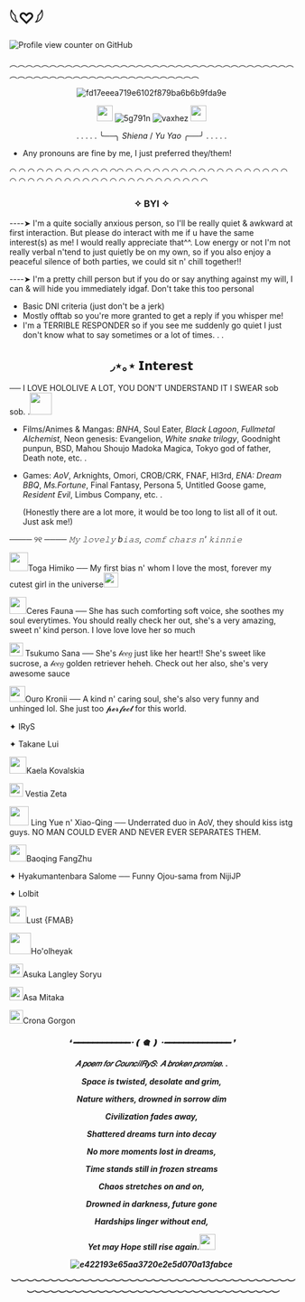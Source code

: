 #  𓆩♡𓆪 
![Profile view counter on GitHub](https://komarev.com/ghpvc/?username=Monarchtry&color=5f1212&style=plastic&label=Resident)

︵︵︵︵︵︵︵︵︵︵︵︵︵︵︵︵︵︵︵︵︵︵︵︵︵︵︵︵︵︵︵︵︵︵︵︵︵︵︵︵︵︵︵︵︵︵︵︵︵︵︵︵︵︵︵︵︵︵︵︵
<div align="center">

 ![fd17eeea719e6102f879ba6b6b9fda9e](https://github.com/user-attachments/assets/66f90791-d16f-43e3-ad2e-cf001762019b)

<img src="https://github.com/user-attachments/assets/79c337df-c1e1-4749-89c7-59c874431caa" width="28" height="28"> ![5g791n](https://github.com/user-attachments/assets/b1d72ca2-de5e-4a17-8f8a-ac93b70a5c87) ![vaxhez](https://github.com/user-attachments/assets/3f155d2d-e8d1-48c4-8d6b-78037e5a5764)
<img src="https://github.com/user-attachments/assets/6432ddff-798d-4da7-8d5c-35d43d0a6d33" width="28" height="28"> 

 . . . . . ╰──╮ _Shiena_ / _Yu Yao_ ╭──╯ . . . . .
</div>

 - Any pronouns are fine by me, I just preferred they/them!

 ◠ ◠ ◠ ◠ ◠ ◠ ◠ ◠ ◠ ◠ ◠ ◠◠ ◠ ◠ ◠ ◠ ◠ ◠ ◠ ◠ ◠ ◠ ◠ ◠ ◠ ◠ ◠ ◠ ◠ ◠ ◠ ◠ ◠ ◠ ◠ ◠ ◠ ◠ ◠ ◠ ◠ ◠ ◠ ◠ ◠ ◠ ◠ ◠ ◠ ◠ ◠ ◠  
 <div align="center">

###  ✧ BYI ✧ 
</div>

  ----➤ I'm a quite socially anxious person, so I'll be really quiet & awkward at first interaction. But please do interact with me if u have the same interest(s) as me! I would really appreciate that^^. Low energy or not I'm not really verbal n'tend to just quietly be on my own, so if you also enjoy a peaceful silence of both parties, we could sit n' chill together!!

  ----➤ I'm a pretty chill person but if you do or say anything against my will, I can & will hide you immediately idgaf. Don't take this too personal
  
 - Basic DNI criteria (just don't be a jerk)
 - Mostly offtab so you're more granted to get a reply if you whisper me!
 - I'm a TERRIBLE RESPONDER so if you see me suddenly go quiet I just don't know what to say sometimes or a lot of times. . .
 <div align="center">

##  ◞⋆｡⋆ 𝗜𝗻𝘁𝗲𝗿𝗲𝘀𝘁
</div>

── I LOVE HOLOLIVE A LOT, YOU DON'T UNDERSTAND IT I SWEAR sob sob. .<img src="https://github.com/user-attachments/assets/7a7e90a1-4ff4-4643-93c5-87a86d70d820" width="39" height="39">

 - Films/Animes & Mangas: _BNHA_, Soul Eater, _Black Lagoon_, _Fullmetal Alchemist_, Neon genesis: Evangelion, _White snake trilogy_, Goodnight punpun, BSD, Mahou Shoujo Madoka Magica, Tokyo god of father, Death note, etc. .
 - Games: _AoV_, Arknights, Omori, CROB/CRK, FNAF, HI3rd, _ENA: Dream BBQ_, _Ms.Fortune_, Final Fantasy, Persona 5, Untitled Goose game, _Resident Evil_, Limbus Company, etc. .

   (Honestly there are a lot more, it would be too long to list all of it out. Just ask me!)

──── ୨୧ ──── 
_𝙼𝚢 𝚕𝚘𝚟𝚎𝚕𝚢 b𝚒𝚊𝚜, 𝚌𝚘𝚖𝚏 𝚌𝚑𝚊𝚛𝚜 𝚗' 𝚔𝚒𝚗𝚗𝚒𝚎_

<img src="https://github.com/user-attachments/assets/7ed2abd3-ff88-430e-a604-55d2f24bda7e" width="33" height="33">Toga Himiko  ── My first bias n' whom I love the most, forever my cutest girl in the universe<img src="https://github.com/user-attachments/assets/7fa63adc-ed15-4734-b6b0-0ef6301a15db" width="26" height="26">

<img src="https://github.com/user-attachments/assets/a476fd0f-1c0c-4a57-a56e-3442072238f0" width="30" height="30">Ceres Fauna ── She has such comforting soft voice, she soothes my soul everytimes. You should really check her out, she's a very amazing, sweet n' kind person. I love love love her so much

<img src="https://github.com/user-attachments/assets/9419414d-0f1e-4d6a-8a46-8ffc1c9a5b66" width="24" height="24"> Tsukumo Sana ── She's 𝒷𝑒𝑒𝑔 just like her heart!! She's sweet like sucrose, a 𝒷𝑒𝑒𝑔 golden retriever heheh. Check out her also, she's very awesome sauce

 <img src="https://github.com/user-attachments/assets/b9dbe721-65b5-4482-a7c0-3cff5abe8677" width="28" height="28">Ouro Kronii ── A kind n' caring soul, she's also very funny and unhinged lol. She just too 𝓹𝓮𝓻𝓯𝓮𝓬𝓽 for this world.

✦ IRyS

✦ Takane Lui 

<img src="https://github.com/user-attachments/assets/d65c7787-c915-4d74-98b8-9c7ff2cd41c7" width="30" height="30">Kaela Kovalskia

<img src="https://github.com/user-attachments/assets/b399d0c7-80f6-44a8-ab25-cf319765c19c" width="24" height="24"> Vestia Zeta

<img src="https://github.com/user-attachments/assets/0052350f-c612-4100-8576-9f1fc9deb222" width="34" height="34"> Ling Yue n' Xiao-Qing ── Underrated duo in AoV, they should kiss istg guys. NO MAN COULD EVER AND NEVER EVER SEPARATES THEM.

<img src="https://github.com/user-attachments/assets/73e1b951-9444-4fdd-b7dc-786bc88e5e94" width="30" height="30">Baoqing FangZhu

✦ Hyakumantenbara Salome ── Funny Ojou-sama from NijiJP

✦ Lolbit

<img src="https://github.com/user-attachments/assets/eb68c4b1-ccba-445b-a70a-fefbb132748f" width="30" height="30">Lust {FMAB}

<img src="https://github.com/user-attachments/assets/2f7ae1fd-4797-4d5e-9c1b-e43aae08693e" width="38" height="38">Ho'olheyak

<img src="https://github.com/user-attachments/assets/cde55685-0fff-4395-bddf-06f717fd9d60" width="24" height="24">Asuka Langley Soryu

<img src="https://github.com/user-attachments/assets/cde55685-0fff-4395-bddf-06f717fd9d60" width="24" height="24">Asa Mitaka
 
<img src="https://github.com/user-attachments/assets/cde55685-0fff-4395-bddf-06f717fd9d60" width="24" height="24">Crona Gorgon
<h5 align="center">
❛ ━━━━━━━━━━━━･❪ 🎕 ❫ ･━━━━━━━━━━━━━━ ❜ 

  𝐴 𝑝𝑜𝑒𝑚 𝑓𝑜𝑟 𝐶𝑜𝑢𝑛𝑐𝑖𝑙𝑅𝑦𝑆: 𝐴 𝑏𝑟𝑜𝑘𝑒𝑛 𝑝𝑟𝑜𝑚𝑖𝑠𝑒. .

Space is twisted, desolate and grim,

Nature withers, drowned in sorrow dim

Civilization fades away,

Shattered dreams turn into decay


No more moments lost in dreams,

Time stands still in frozen streams

Chaos stretches on and on,

Drowned in darkness, future gone


Hardships linger without end,

Yet may Hope still rise again.<img src="https://github.com/user-attachments/assets/06b081a0-2d2b-4d4e-af1a-340404b9e7ea" width="28" height="28">

![e422193e65aa3720e2e5d070a13fabce](https://github.com/user-attachments/assets/42c0b59b-3eac-4a28-aee2-c533d5779822)

︶︶︶︶︶︶︶︶︶︶︶︶︶︶︶︶︶︶︶︶︶︶︶︶︶︶︶︶︶︶︶︶︶︶︶︶︶︶︶︶︶︶︶︶︶︶︶︶︶︶︶︶︶︶︶︶︶︶︶︶︶︶︶︶︶︶︶︶ 



